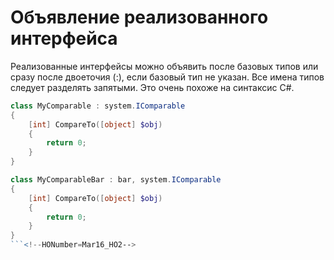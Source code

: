 # Объявление реализованного интерфейса

Реализованные интерфейсы можно объявить после базовых типов или сразу после двоеточия (:), если базовый тип не указан. Все имена типов следует разделять запятыми. Это очень похоже на синтаксис C#.

```PowerShell
class MyComparable : system.IComparable
{
    [int] CompareTo([object] $obj)
    {
        return 0;
    }
}

class MyComparableBar : bar, system.IComparable
{
    [int] CompareTo([object] $obj)
    {
        return 0;
    }
}
```<!--HONumber=Mar16_HO2-->
